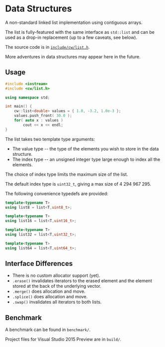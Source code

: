 Data Structures
===============

A non-standard linked list implementation using contiguous arrays.

The list is fully-featured with the same interface as `std::list` and can be used as a drop-in replacement (up to a few caveats, see below).

The source code is in [`include/cw/list.h`](/include/cw/list.h).

More adventures in data structures may appear here in the future.

Usage
-----

```cpp
#include <iostream>
#include <cw/list.h>

using namespace std;

int main() {
    cw::list<double> values = { 1.0, -3.2, 1.0e-3 };
	values.push_front( 30.0 );
	for( auto x : values )
		cout << x << endl;
}
```

The list takes two template type arguments:

* The value type -- the type of the elements you wish to store in the data structure.
* The index type -- an unsigned integer type large enough to index all the elements.

The choice of index type limits the maximum size of the list.

The default index type is `uint32_t`, giving a max size of 4 294 967 295.

The following convenience typedefs are provided:

```cpp
template<typename T>
using list8 = list<T,uint8_t>;

template<typename T>
using list16 = list<T,uint16_t>;

template<typename T>
using list32 = list<T,uint32_t>;

template<typename T>
using list64 = list<T,uint64_t>;
```

Interface Differences
---------------------

* There is no custom allocator support (yet).
* `.erase()` invalidates iterators to the erased element and the element stored at the back of the underlying vector.
* `.merge()` does allocation and move.
* `.splice()` does allocation and move.
* `.swap()` invalidates all iterators to both lists.

Benchmark
---------

A benchmark can be found in `benchmark/`.

Project files for Visual Studio 2015 Preview are in `build/`.




